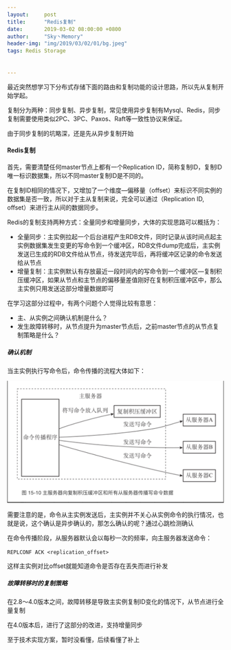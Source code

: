 ```yaml
---
layout:     post
title:      "Redis复制"
date:       2019-03-02 08:00:00 +0800
author:     "Sky丶Memory"
header-img: "img/2019/03/02/01/bg.jpeg"
tags: Redis Storage


---
```


最近突然想学习下分布式存储下面的路由和复制功能的设计思路，所以先从复制开始学起。

复制分为两种：同步复制、异步复制，常见使用异步复制有Mysql、Redis，同步复制需要使用类似2PC、3PC、Paxos、Raft等一致性协议来保证。

由于同步复制的坑略深，还是先从异步复制开始

#### Redis复制

首先，需要清楚任何master节点上都有一个Replication ID，简称复制ID，复制ID唯一标识数据集，所以不同master复制ID是不同的。

在复制ID相同的情况下，又增加了一个维度—偏移量（offset）来标识不同实例的数据集是否一致，所以对于主从复制来说，完全可以通过（Replication ID, offset）来进行主从间的数据同步。

Redis的复制支持两种方式：全量同步和增量同步，大体的实现思路可以概括为：

- 全量同步：主实例拉起一个后台进程产生RDB文件，同时记录从该时间点起主实例数据集发生变更的写命令到一个缓冲区，RDB文件dump完成后，主实例发送已生成的RDB文件给从节点，待发送完毕后，再将缓冲区记录的命令发送给从节点
- 增量复制：主实例默认有存放最近一段时间内的写命令到一个缓冲区—复制积压缓冲区，如果从节点和主节点的偏移量差值刚好在复制积压缓冲区中，那么主实例只用发送这部分增量数据即可

在学习这部分过程中，有两个问题个人觉得比较有意思：

- 主、从实例之间确认机制是什么？
- 发生故障转移时，从节点提升为master节点后，之前master节点的从节点复制策略是什么？

##### 确认机制

当主实例执行写命令后，命令传播的流程大体如下：

![](/img/2019/03/02/01/01.png)

需要注意的是，命令从主实例发送后，主实例并不关心从实例命令的执行情况，也就是说，这个确认是异步确认的，那怎么确认的呢？通过心跳检测确认

在命令传播阶段，从服务器默认会以每秒一次的频率，向主服务器发送命令：

 `REPLCONF ACK <replication_offset> `

这样主实例对比offset就能知道命令是否存在丢失而进行补发

##### 故障转移时的复制策略

在2.8～4.0版本之间，故障转移是导致主实例复制ID变化的情况下，从节点进行全量复制

在4.0版本后，进行了这部分的改进，支持增量同步

至于技术实现方案，暂时没看懂，后续看懂了补上

